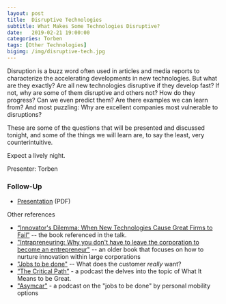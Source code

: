 ```yaml
---
layout: post
title:  Disruptive Technologies
subtitle: What Makes Some Technologies Disruptive?
date:   2019-02-21 19:00:00
categories: Torben
tags: [Other Technologies]
bigimg: /img/disruptive-tech.jpg
---
```


Disruption is a buzz word often used in articles and media reports to characterize the accelerating developments in new technologies. But what are they exactly? Are all new technologies disruptive if they develop fast? If not, why are some of them disruptive and others not? How do they progress? Can we even predict them? Are there examples we can learn from? And most puzzling: Why are excellent companies most vulnerable to disruptions?

These are some of the questions that will be presented and discussed tonight, and some of the things we will learn are, to say the least, very counterintuitive.

Expect a lively night.

Presenter: Torben

### Follow-Up

* [Presentation](/assets/present/2019/disruptive-tech.pdf) (PDF)


Other references

* [“Innovator's Dilemma: When New Technologies Cause Great Firms to Fail”](https://www.amazon.com/Innovators-Dilemma-Technologies-Management-Innovation/dp/1633691780) -- the book referenced in the talk.
* ["Intrapreneuring: Why you don't have to leave the corporation to become an entrepreneur"](https://www.amazon.com/Intrapreneuring-leave-corporation-become-entrepreneur-ebook/dp/B07NNTPM1Y) -- an older book that focuses on how to nurture innovation within large corporations
* ["Jobs to be done"](https://jtbd.info/2-what-is-jobs-to-be-done-jtbd-796b82081cca) -- What does the customer *really* want?
* [“The Critical Path”](http://5by5.tv/criticalpath) - a podcast the delves into the topic of What It Means to be Great.
* ["Asymcar"](http://5by5.tv/asymcar) - a podcast on the "jobs to be done" by personal mobility options
